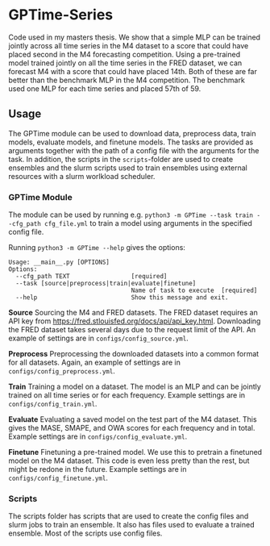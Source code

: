 # GPTime-Series
Code used in my masters thesis. We show that a simple MLP can be trained jointly across all time series in the M4 dataset to a score that could have placed second in the M4 forecasting competition. Using a pre-trained model trained jointly on all the time series in the FRED dataset, we can forecast M4 with a score that could have placed 14th. Both of these are far better than the benchmark MLP in the M4 competition. The benchmark used one MLP for each time series and placed 57th of 59.

## Usage
The GPTime module can be used to download data, preprocess data, train models, evaluate models, and finetune models. The tasks are provided as arguments together with the path of a config file with the arguments for the task. In addition, the scripts in the `scripts`-folder are used to create ensembles and the slurm scripts used to train ensembles using external resources with a slurm worlkload scheduler.

### GPTime Module
The module can be used by running e.g. `python3 -m GPTime --task train --cfg_path cfg_file.yml` to train a model using arguments in the specified config file.

Running `python3 -m GPTime --help` gives the options:
```
Usage: __main__.py [OPTIONS]                                                                                         
Options:                                                                                                             
  --cfg_path TEXT                 [required]                                                                         
  --task [source|preprocess|train|evaluate|finetune]                                                                 
                                  Name of task to execute  [required]                                                
  --help                          Show this message and exit. 
```

**Source**
Sourcing the M4 and FRED datasets. The FRED dataset requires an API key from https://fred.stlouisfed.org/docs/api/api_key.html. Downloading the FRED dataset takes several days due to the request limit of the API. An example of settings are in `configs/config_source.yml`.

**Preprocess**
Preprocessing the downloaded datasets into a common format for all datasets. Again, an example of settings are in `configs/config_preprocess.yml`.

**Train**
Training a model on a dataset. The model is an MLP and can be jointly trained on all time series or for each frequency. Example settings are in `configs/config_train.yml`.

**Evaluate**
Evaluating a saved model on the test part of the M4 dataset. This gives the MASE, SMAPE, and OWA scores for each frequency and in total. Example settings are in `configs/config_evaluate.yml`.

**Finetune**
Finetuning a pre-trained model. We use this to pretrain a finetuned model on the M4 dataset. This code is even less pretty than the rest, but might be redone in the future. Example settings are in `configs/config_finetune.yml`.

### Scripts
The scripts folder has scripts that are used to create the config files and slurm jobs to train an ensemble. It also has files used to evaluate a trained ensemble. Most of the scripts use config files.
